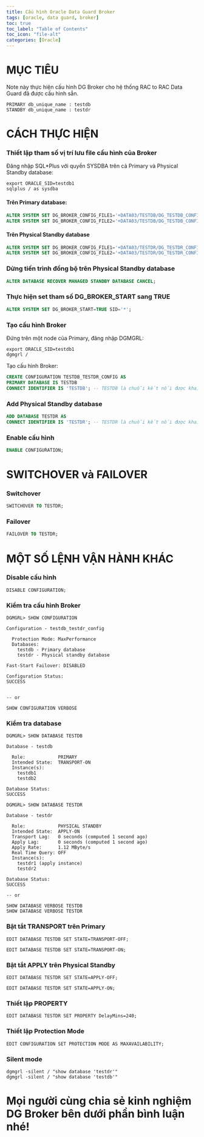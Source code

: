 ```yaml
---
title: Cấu hình Oracle Data Guard Broker
tags: [oracle, data guard, broker]
toc: true
toc_label: "Table of Contents"
toc_icon: "file-alt"
categories: [Oracle]
---
```


# MỤC TIÊU 
Note này thực hiện cấu hình DG Broker cho hệ thống RAC to RAC Data Guard đã được cấu hình sẵn.

```
PRIMARY db_unique_name : testdb
STANDBY db_unique_name : testdr
```

# CÁCH THỰC HIỆN

### Thiết lập tham số vị trí lưu file cấu hình của Broker

Đăng nhập SQL\*Plus với quyền SYSDBA trên cả Primary và Physical Standby database:

```
export ORACLE_SID=testdb1
sqlplus / as sysdba
```

#### Trên Primary database:

```sql
ALTER SYSTEM SET DG_BROKER_CONFIG_FILE1='+DATA03/TESTDB/DG_TESTDB_CONFIG1.DAT' SID='*';
ALTER SYSTEM SET DG_BROKER_CONFIG_FILE2='+DATA03/TESTDB/DG_TESTDB_CONFIG2.DAT' SID='*';
```

#### Trên Physical Standby database

```sql
ALTER SYSTEM SET DG_BROKER_CONFIG_FILE1='+DATA03/TESTDR/DG_TESTDR_CONFIG1.DAT' SID='*';
ALTER SYSTEM SET DG_BROKER_CONFIG_FILE2='+DATA03/TESTDR/DG_TESTDR_CONFIG2.DAT' SID='*';
```

### Dừng tiến trình đồng bộ trên Physical Standby database

```sql
ALTER DATABASE RECOVER MANAGED STANDBY DATABASE CANCEL;
```

### Thực hiện set tham số DG_BROKER_START sang TRUE

```sql
ALTER SYSTEM SET DG_BROKER_START=TRUE SID='*';
```

### Tạo cấu hình Broker

Đứng trên một node của Primary, đăng nhập DGMGRL:

```
export ORACLE_SID=testdb1
dgmgrl /
```

Tạo cấu hình Broker:

```sql
CREATE CONFIGURATION TESTDB_TESTDR_CONFIG AS
PRIMARY DATABASE IS TESTDB
CONNECT IDENTIFIER IS 'TESTDB'; -- TESTDB là chuỗi kết nối được khai báo trong file $ORACLE_HOME/network/admin/tnsnames.ora
```

### Add Physical Standby database

```sql
ADD DATABASE TESTDR AS
CONNECT IDENTIFIER IS 'TESTDR'; -- TESTDR là chuỗi kết nối được khai báo trong file $ORACLE_HOME/network/admin/tnsnames.ora
```

### Enable cấu hình

```sql
ENABLE CONFIGURATION;
```

# SWITCHOVER và FAILOVER

### Switchover
```sql
SWITCHOVER TO TESTDR;
```

### Failover
```sql
FAILOVER TO TESTDR;
```

# MỘT SỐ LỆNH VẬN HÀNH KHÁC


### Disable cấu hình

```
DISABLE CONFIGURATION;
```

### Kiểm tra cấu hình Broker

```
DGMGRL> SHOW CONFIGURATION

Configuration - testdb_testdr_config

  Protection Mode: MaxPerformance
  Databases:
    testdb - Primary database
    testdr - Physical standby database

Fast-Start Failover: DISABLED

Configuration Status:
SUCCESS


-- or

SHOW CONFIGURATION VERBOSE

```

### Kiểm tra database

```
DGMGRL> SHOW DATABASE TESTDB

Database - testdb

  Role:            PRIMARY
  Intended State:  TRANSPORT-ON
  Instance(s):
    testdb1
    testdb2

Database Status:
SUCCESS

DGMGRL> SHOW DATABASE TESTDR

Database - testdr

  Role:            PHYSICAL STANDBY
  Intended State:  APPLY-ON
  Transport Lag:   0 seconds (computed 1 second ago)
  Apply Lag:       0 seconds (computed 1 second ago)
  Apply Rate:      1.12 MByte/s
  Real Time Query: OFF
  Instance(s):
    testdr1 (apply instance)
    testdr2

Database Status:
SUCCESS

-- or

SHOW DATABASE VERBOSE TESTDB
SHOW DATABASE VERBOSE TESTDR

```

### Bật tắt TRANSPORT trên Primary

```
EDIT DATABASE TESTDB SET STATE=TRANSPORT-OFF;

EDIT DATABASE TESTDB SET STATE=TRANSPORT-ON;
```

### Bật tắt APPLY trên Physical Standby

```
EDIT DATABASE TESTDR SET STATE=APPLY-OFF;

EDIT DATABASE TESTDR SET STATE=APPLY-ON;
```

### Thiết lập PROPERTY

```
EDIT DATABASE TESTDR SET PROPERTY DelayMins=240;
```

### Thiết lập Protection Mode

```
EDIT CONFIGURATION SET PROTECTION MODE AS MAXAVAILABILITY;
```

### Silent mode


```
dgmgrl -silent / "show database 'testdr'"
dgmgrl -silent / "show database 'testdb'"
```

# Mọi người cùng chia sẻ kinh nghiệm DG Broker bên dưới phần bình luận nhé!

